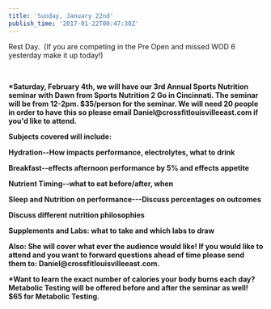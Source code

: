 ```yaml
---
title: 'Sunday, January 22nd'
publish_time: '2017-01-22T00:47:30Z'
---
```


Rest Day.  (If you are competing in the Pre Open and missed WOD 6
yesterday make it up today!)

 

**\*Saturday, February 4th, we will have our 3rd Annual Sports Nutrition
seminar with Dawn from Sports Nutrition 2 Go in Cincinnati. The seminar
will be from 12-2pm. \$35/person for the seminar. We will need 20 people
in order to have this so please email Daniel\@crossfitlouisvilleeast.com
if you'd like to attend.**

**Subjects covered will include:**

**Hydration--How impacts performance, electrolytes, what to drink**

**Breakfast--effects afternoon performance by 5% and effects appetite**

**Nutrient Timing--what to eat before/after, when**

**Sleep and Nutrition on performance---Discuss percentages on outcomes**

**Discuss different nutrition philosophies**

**Supplements and Labs: what to take and which labs to draw**

**Also: She will cover what ever the audience would like! If you would
like to attend and you want to forward questions ahead of time please
send them to: Daniel\@crossfitlouisvilleeast.com.**

**\*Want to learn the exact number of calories your body burns each day?
Metabolic Testing will be offered before and after the seminar as well!
\$65 for Metabolic Testing.**

